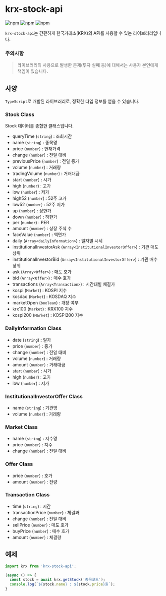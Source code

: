 # krx-stock-api
[![npm](https://img.shields.io/npm/v/krx-stock-api.svg?style=flat-square)](https://www.npmjs.com/package/krx-stock-api)
[![npm](https://img.shields.io/npm/dt/krx-stock-api.svg?style=flat-square)](https://www.npmjs.com/package/krx-stock-api)
[![npm](https://img.shields.io/npm/l/krx-stock-api.svg?registry_uri=https%3A%2F%2Fregistry.npmjs.com&style=flat-square)](https://opensource.org/licenses/MIT)

`krx-stock-api`는 간편하게 한국거래소(KRX)의 API를 사용할 수 있는 라이브러리입니다.

### 주의사항
> 라이브러리의 사용으로 발생한 문제(투자 실패 등)에 대해서는 사용자 본인에게 책임이 있습니다.
>
## 사양
`TypeScript`로 개발된 라이브러리로, 정확한 타입 정보를 얻을 수 있습니다.

### Stock Class
Stock 데이터를 종합한 클래스입니다.
* queryTime (`string`) : 조회시간
* name (`string`) : 종목명
* price (`number`) : 현재가격
* change (`number`) : 전일 대비
* previousPrice (`number`) : 전일 종가
* volume (`number`) : 거래량
* tradingVolume (`number`) : 거래대금
* start (`number`) : 시가
* high (`number`) : 고가
* low (`number`) : 저가
* high52 (`number`) : 52주 고가
* low52 (`number`) : 52주 저가
* up (`number`) : 상한가
* down (`number`) : 하한가
* per (`number`) :  PER
* amount (`number`) : 상장 주식 수
* faceValue (`number`) : 액면가
* daily (`Array<dailyInformation>`) : 일자별 시세 
* institutionalInvestorAsk (`Array<InstitutionalInvestorOffer>`) : 기관 매도 상위 
* institutionalInvestorBid (`Array<InstitutionalInvestorOffer>`) : 기관 매수 상위
* ask (`Array<Offer>`) : 매도 호가
* bid (`Array<Offer>`) : 매수 호가
* transactions (`Array<Transaction>`) : 시간대별 체결가 
* kospi (`Market`) : KOSPI 지수
* kosdaq (`Market`) : KOSDAQ 지수
* marketOpen (`boolean`) : 개장 여부
* krx100 (`Market`) : KRX100 지수
* kospi200 (`Market`) : KOSPI200 지수

### DailyInformation Class
* date (`string`) : 일자
* price (`number`) : 종가
* change (`number`) : 전일 대비
* volume (`number`) : 거래량
* amount (`number`) : 거래대금
* start (`number`) : 시가
* high (`number`) : 고가
* low (`number`) : 저가

### InstitutionalInvestorOffer Class
* name (`string`) : 기관명
* volume (`number`) : 거래량

### Market Class
* name (`string`) : 지수명
* price (`number`) : 지수
* change (`number`) : 전일 대비

### Offer Class
* price (`number`) : 호가
* amount (`number`) : 잔량

### Transaction Class
* time (`string`) : 시간
* transactionPrice (`number`) : 체결과
* change (`number`) : 전일 대비
* sellPrice (`number`) : 매도 호가
* buyPrice (`number`) : 매수 호가
* amount (`number`) : 체결량

## 예제
```typescript
import krx from 'krx-stock-api';

(async () => { 
  const stock = await krx.getStock('종목코드');
  console.log(`${stock.name} : ${stock.price}원`); 
} 
```



